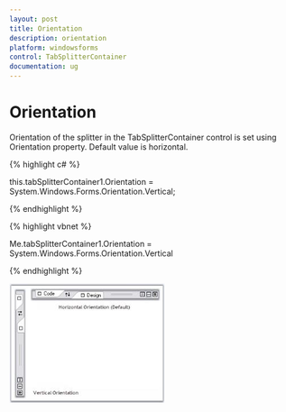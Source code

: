 ```yaml
---
layout: post
title: Orientation
description: orientation
platform: windowsforms
control: TabSplitterContainer 
documentation: ug
---
```


# Orientation

Orientation of the splitter in the TabSplitterContainer control is set using Orientation property. Default value is horizontal.

{% highlight c# %}



this.tabSplitterContainer1.Orientation = System.Windows.Forms.Orientation.Vertical;

{% endhighlight %}

{% highlight vbnet %}



Me.tabSplitterContainer1.Orientation = System.Windows.Forms.Orientation.Vertical

{% endhighlight %}

![](Orientation_images/Orientation_img1.jpeg)



